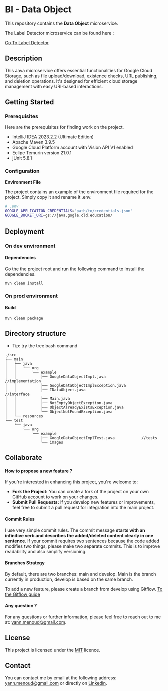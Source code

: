 # BI - Data Object

This repository contains the **Data Object** microservice. 

The Label Detector microservice can be found here : 

[Go To Label Detector](https://github.com/menoudyann/BI_LabelDetector)

## Description

This Java microservice offers essential functionalities for Google Cloud Storage, such as file upload/download, existence checks, URL publishing, and deletion operations. It's designed for efficient cloud storage management with easy URI-based interactions.

## Getting Started

### Prerequisites

Here are the prerequisites for finding work on the project.

- IntelliJ IDEA 2023.2.2 (Ultimate Edition)
- Apache Maven 3.9.5 
- Google Cloud Platform account with Vision API V1 enabled 
- Eclipe Temurin version 21.0.1
- jUnit 5.8.1

### Configuration

**Environment File**

The project contains an example of the environment file required for the project. Simply copy it and rename it .env.

```bash
# .env
GOOGLE_APPLICATION_CREDENTIALS="path/to/credentials.json"
GOOGLE_BUCKET_URI=gs://java.gogle.cld.education/

```

## Deployment

### On dev environment

#### Dependencies 

Go the the project root and run the following command to install the dependencies.

```
mvn clean install
```

### On prod environment

#### Build
```
mvn clean package
```

## Directory structure

- Tip: try the tree bash command

```
./src
├── main
│   ├── java
│   │   └── org
│   │       └── example
│   │           ├── GoogleDataObjectImpl.java                //implementation
│   │           ├── GoogleDataObjectImplException.java       
│   │           ├── IDataObject.java                         //interface
│   │           ├── Main.java
│   │           ├── NotEmptyObjectException.java        
│   │           ├── ObjectAlreadyExistsException.java
│   │           └── ObjectNotFoundException.java
│   └── resources
└── test
    └── java
        └── org
            └── example
                ├── GoogleDataObjectImplTest.java            //tests
                └── images
```



## Collaborate

#### How to propose a new feature ?

If you're interested in enhancing this project, you're welcome to:

- **Fork the Project:** You can create a fork of the project on your own GitHub account to work on your changes.
- **Submit Pull Requests:** If you develop new features or improvements, feel free to submit a pull request for integration into the main project.

#### Commit Rules

I use very simple commit rules. The commit message **starts with an infinitive verb and describes the added/deleted content clearly in one sentence**. If your commit requires two sentences because the code added modifies two things, please make two separate commits. This is to improve readability and also simplify versioning.

#### Branches Strategy

By default, there are two branches: main and develop. Main is the branch currently in production, develop is based on the same branch. 

To add a new feature, please create a branch from develop using Gitflow. [To the Gitflow guide](https://www.atlassian.com/git/tutorials/comparing-workflows/gitflow-workflow) 

#### Any question ?

For any questions or further information, please feel free to reach out to me at: yann.menoud@gmail.com.



## License

This project is licensed under the [MIT](https://github.com/menoudyann/BI_DataObject/blob/main/LICENSE) licence.

## Contact

You can contact me by email at the following address: yann.menoud@gmail.com or directly on [Linkedin](https://www.linkedin.com/in/yann-menoud-433780225/).
